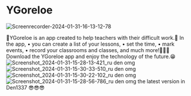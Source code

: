 


# YGoreloe
![Screenrecorder-2024-01-31-16-13-12-78](https://github.com/Dokker24/YGoreloe/assets/142105218/334b1a48-0b8f-4f3c-9d31-0c3dd558d86b)

🌟YGoreloe is an app created to help teachers with their difficult work.💫 In the app, 
• you can create a list of your lessons, 
• set the time, 
• mark events, 
• record your classrooms and classes, and much more!🥰🥰🥰 Download the YGoreloe app and enjoy the technology of the future.😁
![Screenshot_2024-01-31-15-28-13-421_ru den omg](https://github.com/Dokker24/YGoreloe/assets/142105218/97bd99fc-3919-43eb-9b1c-5afa5da3397b)
![Screenshot_2024-01-31-15-30-33-510_ru den omg](https://github.com/Dokker24/YGoreloe/assets/142105218/750621dc-c8eb-4139-ae3e-0551288214a6)
![Screenshot_2024-01-31-15-30-22-102_ru den omg](https://github.com/Dokker24/YGoreloe/assets/142105218/acd5fb4d-197d-4e88-bee5-d6080257f704)
![Screenshot_2024-01-31-15-28-56-786_ru den omg](https://github.com/Dokker24/YGoreloe/assets/142105218/554a0b00-d7b2-4b24-a24c-1cc7dd098ce7)
the latest version in Den1337 
😎😎😎
